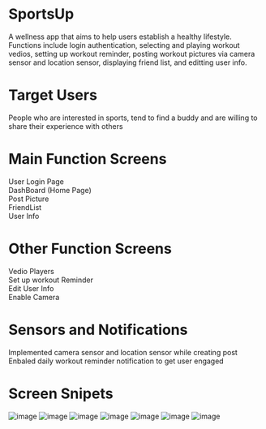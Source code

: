 # SportsUp
A wellness app that aims to help users establish a healthy lifestyle. Functions include login authentication, selecting and playing workout vedios, setting up workout reminder, posting workout pictures via camera sensor and location sensor, displaying friend list, and editting user info. 
# Target Users
People who are interested in sports, tend to find a buddy and are willing to share their experience with others
# Main Function Screens
User Login Page <br />
DashBoard (Home Page) <br />
Post Picture <br />
FriendList <br />
User Info <br />
# Other Function Screens
Vedio Players <br />
Set up workout Reminder <br />
Edit User Info <br />
Enable Camera <br />
# Sensors and Notifications
Implemented camera sensor and location sensor while creating post <br />
Enbaled daily workout reminder notification to get user engaged
# Screen Snipets
![image](https://user-images.githubusercontent.com/76186275/145694014-9a53c75a-9145-4a09-99d7-e3f99aac08f8.png)
![image](https://user-images.githubusercontent.com/76186275/145694022-ea314a61-5a66-42c4-b62d-a446ee6df93e.png)
![image](https://user-images.githubusercontent.com/76186275/145694031-e61dad78-28c5-4b09-b079-3e58aa412f92.png)
![image](https://user-images.githubusercontent.com/76186275/145694038-8144a6d9-2435-46c5-85f1-53f15f043cc9.png)
![image](https://user-images.githubusercontent.com/76186275/145694049-555a8f4d-d7a0-4a9d-9f8e-ff86839b5776.png)
![image](https://user-images.githubusercontent.com/76186275/145694054-6f988e7d-f630-4ed9-935e-a311a83b23dc.png)
![image](https://user-images.githubusercontent.com/76186275/145694061-4c9cc00d-3133-4cdc-8fc0-a5f7cd699cf9.png)




